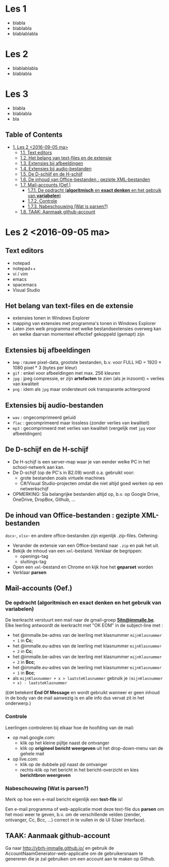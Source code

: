 # Les 1

- blabla
- blablabla
- blablablabla

# Les 2

- blablablabla
- blablabla

# Les 3

- blabla
- blablabla
- bla
<div id="table-of-contents">
<h2>Table of Contents</h2>
<div id="text-table-of-contents">
<ul>
<li><a href="#orgheadline12">1. Les 2 <span class="timestamp-wrapper"><span class="timestamp">&lt;2016-09-05 ma&gt;</span></span></a>
<ul>
<li><a href="#orgheadline1">1.1. Text editors</a></li>
<li><a href="#orgheadline2">1.2. Het belang van text-files en de extensie</a></li>
<li><a href="#orgheadline3">1.3. Extensies bij afbeeldingen</a></li>
<li><a href="#orgheadline4">1.4. Extensies bij audio-bestanden</a></li>
<li><a href="#orgheadline5">1.5. De D-schijf en de H-schijf</a></li>
<li><a href="#orgheadline6">1.6. De inhoud van Office-bestanden : gezipte XML-bestanden</a></li>
<li><a href="#orgheadline10">1.7. Mail-accounts (Oef.)</a>
<ul>
<li><a href="#orgheadline7">1.7.1. De opdracht (<b>algoritmisch</b> en <b>exact denken</b> en het gebruik van <b>variabelen</b>)</a></li>
<li><a href="#orgheadline8">1.7.2. Controle</a></li>
<li><a href="#orgheadline9">1.7.3. Nabeschouwing (Wat is parsen?)</a></li>
</ul>
</li>
<li><a href="#orgheadline11">1.8. TAAK: Aanmaak github-account</a></li>
</ul>
</li>
</ul>
</div>
</div>

# Les 2 <span class="timestamp-wrapper"><span class="timestamp">&lt;2016-09-05 ma&gt;</span></span><a id="orgheadline12"></a>

## Text editors<a id="orgheadline1"></a>

-   notepad
-   notepad++
-   vi / vim
-   emacs
-   spacemacs
-   Visual Studio

## Het belang van text-files en de extensie<a id="orgheadline2"></a>

-   extensies tonen in Windows Explorer
-   mapping van extensies met programma's tonen in Windows Explorer
-   Laten zien welk programma met welke bestandsextensies overweg kan en welke
    daarvan momenteel effectief gekoppeld (gemapt) zijn

## Extensies bij afbeeldingen<a id="orgheadline3"></a>

-   `bmp` : rauwe pixel-data, grootste bestanden, b.v. voor FULL HD = 1920 \* 1080
    pixel \* 3 (bytes per kleur)
-   `gif` : enkel voor afbeeldingen met max. 256 kleuren
-   `jpg` : jpeg compressie, er zijn **artefacten** te zien (als je inzoomt) =
    verlies van kwaliteit
-   `png` : idem als `jpg` maar ondersteunt ook transparante achtergrond

## Extensies bij audio-bestanden<a id="orgheadline4"></a>

-   `wav` : ongecomprimeerd geluid
-   `flac` : gecomprimeerd maar lossless (zonder verlies van kwaliteit)
-   `mp3` : gecomprimeerd met verlies van kwaliteit (vergelijk met `jpg` voor afbeeldingen)

## De D-schijf en de H-schijf<a id="orgheadline5"></a>

-   De H-schijf is een server-map waar je van eender welke PC in het school-netwerk aan kan.
-   De D-schijf (op de PC's in B2.09) wordt o.a. gebruikt voor:
    -   grote bestanden zoals virtuele machines
    -   C#/Visual Studio-projecten omdat die niet altijd goed werken op een netwerkschijf
-   OPMERKING: Sla belangrijke bestanden altijd op, b.v. op Google Drive,
    OneDrive, DropBox, Github, &#x2026;

## De inhoud van Office-bestanden : gezipte XML-bestanden<a id="orgheadline6"></a>

`docx`-, `xlsx`- en andere office-bestanden zijn eigenlijk .zip-files.
Oefening:

-   Verander de extensie van een Office-bestand naar `.zip` en pak het uit.
-   Bekijk de inhoud van een `xml`-bestand. Verklaar de begrippen:
    -   openings-tag
    -   sluitings-tag
-   Open een `xml`-bestand en Chrome en kijk hoe het **geparset** worden
-   Verklaar **parsen**

## Mail-accounts (Oef.)<a id="orgheadline10"></a>

### De opdracht (**algoritmisch** en **exact denken** en het gebruik van **variabelen**)<a id="orgheadline7"></a>

De leerkracht verstuurt een mail naar de gmail-groep **5itn@immalle.be**. 
Elke leerling antwoordt de leerkracht met "OK EOM" in de subject-line met :

-   het @immalle.be-adres van de leerling met klasnummer `mijnKlasnummer + 1` in **Cc**;
-   het @immalle.eu-adres van de leerling met klasnummer `mijnKlasnummer + 2` in **Cc**;
-   het @immalle.be-adres van de leerling met klasnummer `mijnKlasnummer + 2` in **Bcc**;
-   het @immalle.eu-adres van de leerling met klasnummer `mijnKlasnummer + 1`
      in **Bcc**;
-   als `mijnKlasnummer + x > laatsteKlasnummer` gebruik je
    `(mijnKlasnummer + x) - laatsteKlasnummer`

(`EOM` betekent **End Of Message** en wordt gebruikt wanneer er geen inhoud in de
body van de mail aanwezig is en alle info dus vervat zit in het onderwerp.)

### Controle<a id="orgheadline8"></a>

Leerlingen controleren bij elkaar hoe de hoofding van de mail:

-   op mail.google.com:
    -   klik op het kleine pijltje naast de ontvanger
    -   klik op **origineel bericht weergeven** uit het drop-down-menu van de gehele mail
-   op live.com:
    -   klik op de dubbele pijl naast de ontvanger
    -   rechts-klik op het bericht in het bericht-overzicht en kies **berichtbron weergeven**

### Nabeschouwing (Wat is parsen?)<a id="orgheadline9"></a>

Merk op hoe een e-mail bericht eigenlijk een **text-file** is!

Een e-mail programma of web-applicatie moet deze text-file dus **parsen** om het
mooi weer te geven, b.v. om de verschillende velden (zender, ontvanger, Cc, Bcc,
&#x2026;) correct in te vullen in de UI (User Interface).

## TAAK: Aanmaak github-account<a id="orgheadline11"></a>

Ga naar <http://vbrh-immalle.github.io/> en gebruik de 
AccountNaamGenerator-web-applicatie om de gebruikersnaam te genereren die je zal
gebruiken om een account aan te maken op Github.

